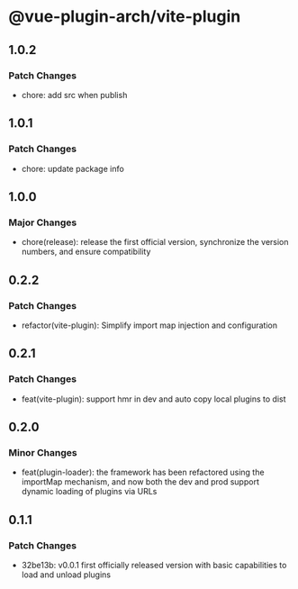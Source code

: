 # @vue-plugin-arch/vite-plugin

## 1.0.2

### Patch Changes

- chore: add src when publish

## 1.0.1

### Patch Changes

- chore: update package info

## 1.0.0

### Major Changes

- chore(release): release the first official version, synchronize the version numbers, and ensure compatibility

## 0.2.2

### Patch Changes

- refactor(vite-plugin): Simplify import map injection and configuration

## 0.2.1

### Patch Changes

- feat(vite-plugin): support hmr in dev and auto copy local plugins to dist

## 0.2.0

### Minor Changes

- feat(plugin-loader): the framework has been refactored using the importMap mechanism, and now both the dev and prod support dynamic loading of plugins via URLs

## 0.1.1

### Patch Changes

- 32be13b: v0.0.1 first officially released version with basic capabilities to load and unload plugins
